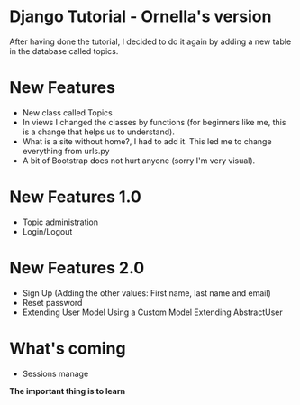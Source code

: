 # Django Tutorial - Ornella's version

After having done the tutorial, I decided to do it again by adding a new table in the database called topics.

# New Features

  - New class called Topics
  - In views I changed the classes by functions (for beginners like me, this is a change that helps us to understand).
  - What is a site without home?, I had to add it. This led me to change everything from urls.py
  - A bit of Bootstrap does not hurt anyone (sorry I'm very visual).
  
# New Features 1.0
  
  - Topic administration
  - Login/Logout   

# New Features 2.0

  - Sign Up (Adding the other values: First name, last name and email)
  - Reset password
  - Extending User Model Using a Custom Model Extending AbstractUser
 
# What's coming

  - Sessions manage

**The important thing is to learn**
